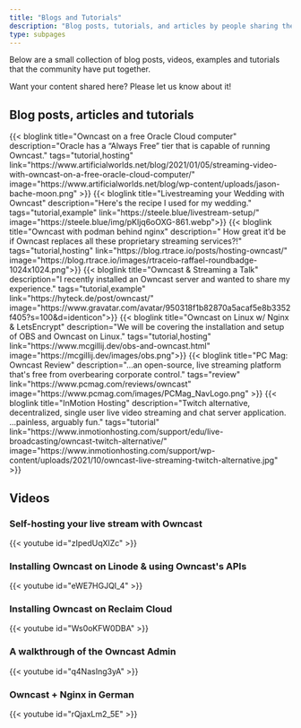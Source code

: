 ```yaml
---
title: "Blogs and Tutorials"
description: "Blog posts, tutorials, and articles by people sharing their experiences with Owncast."
type: subpages
---
```


Below are a small collection of blog posts, videos, examples and tutorials that the community have put together.

Want your content shared here? Please let us know about it!

## Blog posts, articles and tutorials

<div id="blog-previews">
    <section class="cards-wrapper">
        {{< bloglink title="Owncast on a free Oracle Cloud computer" description="Oracle has a “Always Free” tier that is capable of running Owncast." tags="tutorial,hosting" link="https://www.artificialworlds.net/blog/2021/01/05/streaming-video-with-owncast-on-a-free-oracle-cloud-computer/" image="https://www.artificialworlds.net/blog/wp-content/uploads/jason-bache-moon.png" >}}
        {{< bloglink title="Livestreaming your Wedding with Owncast" description="Here's the recipe I used for my wedding." tags="tutorial,example" link="https://steele.blue/livestream-setup/" image="https://steele.blue/img/pKljq6oOXG-861.webp">}}
        {{< bloglink title="Owncast with podman behind nginx" description=" How great it’d be if Owncast replaces all these proprietary streaming services?!" tags="tutorial,hosting" link="https://blog.rtrace.io/posts/hosting-owncast/" image="https://blog.rtrace.io/images/rtraceio-raffael-roundbadge-1024x1024.png">}}
        {{< bloglink title="Owncast & Streaming a Talk" description="I recently installed an Owncast server and wanted to share my experience." tags="tutorial,example" link="https://hyteck.de/post/owncast/" image="https://www.gravatar.com/avatar/950318f1b82870a5acaf5e8b3352f405?s=100&d=identicon">}}
        {{< bloglink title="Owncast on Linux w/ Nginx & LetsEncrypt" description="We will be covering the installation and setup of OBS and Owncast on Linux." tags="tutorial,hosting" link="https://www.mcgillij.dev/obs-and-owncast.html" image="https://mcgillij.dev/images/obs.png">}}
        {{< bloglink title="PC Mag: Owncast Review" description="...an open-source, live streaming platform that's free from overbearing corporate control." tags="review" link="https://www.pcmag.com/reviews/owncast" image="https://www.pcmag.com/images/PCMag_NavLogo.png" >}}
        {{< bloglink title="InMotion Hosting" description="Twitch alternative, decentralized, single user live video streaming and chat server application. ...painless, arguably fun." tags="tutorial" link="https://www.inmotionhosting.com/support/edu/live-broadcasting/owncast-twitch-alternative/" image="https://www.inmotionhosting.com/support/wp-content/uploads/2021/10/owncast-live-streaming-twitch-alternative.jpg" >}}
    </section>
</div>

## Videos

### Self-hosting your live stream with Owncast

{{< youtube id="zIpedUqXlZc" >}}

### Installing Owncast on Linode & using Owncast's APIs

{{< youtube id="eWE7HGJQI_4" >}}

### Installing Owncast on Reclaim Cloud

{{< youtube id="Ws0oKFW0DBA" >}}

### A walkthrough of the Owncast Admin

{{< youtube id="q4NasIng3yA" >}}

### Owncast + Nginx in German

{{< youtube id="rQjaxLm2_5E" >}}
